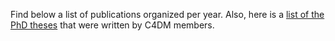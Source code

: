 Find below a list of publications organized per year. Also, here is a [list of the PhD theses](/research/theses)
that were written by C4DM members.